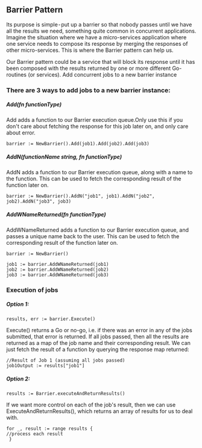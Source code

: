 ## Barrier Pattern

Its purpose is simple - put up a barrier so that nobody passes until we have all the results we need, something quite common in concurrent applications. Imagine the situation where we have a micro-services application where one service needs to compose its response by merging the responses of other micro-services. This is where the Barrier pattern can help us.

Our Barrier pattern could be a service that will block its response until it has been composed with the results returned by one or more different Go-routines (or services).
Add concurrent jobs to a new barrier instance


### There are 3 ways to add jobs to a new barrier instance:

##### Add(fn functionType)

Add adds a function to our Barrier execution queue.Only use this if you don't care about fetching the response for this job later on, and only care about error.

    barrier := NewBarrier().Add(job1).Add(job2).Add(job3)
    
##### AddN(functionName string, fn functionType)

AddN adds a function to our Barrier execution queue, along with a name to the function. This can be used to fetch the corresponding result of the function later on.

    barrier := NewBarrier().AddN("job1", job1).AddN("job2", job2).AddN("job3", job3)
    
##### AddWNameReturned(fn functionType)
AddWNameReturned adds a function to our Barrier execution queue, and passes a unique name back to the user. This can be used to fetch the corresponding result of the function later on.

    barrier := NewBarrier()
    
    job1 := barrier.AddWNameReturned(job1)
    job2 := barrier.AddWNameReturned(job2)
    job3 := barrier.AddWNameReturned(job3)
    
### Execution of jobs

##### Option 1:

    results, err := barrier.Execute()
    
Execute() returns a Go or no-go, i.e. if there was an error in any of the jobs submitted, that error is returned. If all jobs passed, then all the results are returned as a map of the job name and their corresponding result.
We can just fetch the result of a function by querying the response map returned:

    //Result of Job 1 (assuming all jobs passed)
    job1Output := results["job1"]

##### Option 2:

    results := Barrier.executeAndReturnResults()
If we want more control on each of the job's result, then we can use ExecuteAndReturnResults(), which returns an array of results for us to deal with.

    for _, result := range results { 
    //process each result
     }
